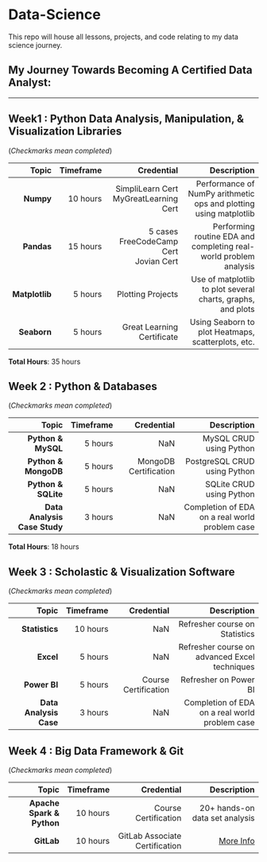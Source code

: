 # Data-Science
This repo will house all lessons, projects, and code relating to my data science journey. 

## My Journey Towards Becoming A Certified Data Analyst: 

<hr/> 

## Week1 : Python Data Analysis, Manipulation, & Visualization Libraries
(<i>Checkmarks mean completed</i>)

| Topic | Timeframe | Credential | Description | 
|---:|---:|---:|---:|
| <b>Numpy</b> | 10 hours | SimpliLearn Cert<br>MyGreatLearning Cert | Performance of NumPy arithmetic ops and plotting using matplotlib |
| <b>Pandas</b> | 15 hours | 5 cases<br>FreeCodeCamp Cert<br>Jovian Cert | Performing routine EDA and completing real-world problem analysis |
| <b>Matplotlib</b> | 5 hours | Plotting Projects | Use of matplotlib to plot several charts, graphs, and plots | 
| <b>Seaborn</b> | 5 hours | Great Learning Certificate | Using Seaborn to plot Heatmaps, scatterplots, etc. | 

<b>Total Hours</b>: 35 hours

## Week 2 : Python & Databases
(<i>Checkmarks mean completed</i>)

| Topic | Timeframe | Credential | Description | 
|---:|---:|---:|---:|
| <b>Python & MySQL</b> | 5 hours | NaN | MySQL CRUD using Python |
| <b>Python & MongoDB</b> | 5 hours | MongoDB Certification | PostgreSQL CRUD using Python | 
| <b>Python & SQLite</b> | 5 hours | NaN | SQLite CRUD using Python |
| <b>Data Analysis Case Study</b> | 3 hours | NaN | Completion of EDA on a real world problem case |

<b>Total Hours</b>: 18 hours

## Week 3 : Scholastic & Visualization Software
(<i>Checkmarks mean completed</i>)

| Topic | Timeframe | Credential | Description | 
|---:|---:|---:|---:|
| <b>Statistics</b> | 10 hours | NaN | Refresher course on Statistics
| <b>Excel</b> | 5 hours | NaN | Refresher course on advanced Excel techniques
| <b>Power BI</b> | 5 hours | Course Certification | Refresher on Power BI
| <b>Data Analysis Case</b> | 3 hours | NaN | Completion of EDA on a real world problem case |

## Week 4 : Big Data Framework & Git
(<i>Checkmarks mean completed</i>)

| Topic | Timeframe | Credential | Description | 
|---:|---:|---:|---:|
| <b>Apache Spark & Python</b> | 10 hours | Course Certification | 20+ hands-on data set analysis |
| <b>GitLab</b> | 10 hours | GitLab Associate Certification | <a href="">More Info</a>

